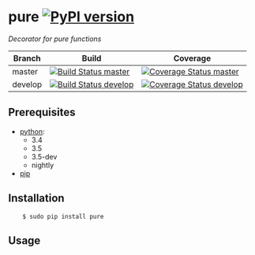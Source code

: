 # pure [![PyPI version](https://badge.fury.io/py/pure.svg)](https://badge.fury.io/py/pure) 
_Decorator for pure functions_

| Branch  | Build  | Coverage |
| ------- | ------ | -------- |
| master  | [![Build Status master]](https://travis-ci.org/Enteee/pure) | [![Coverage Status master]](https://coveralls.io/github/Enteee/pure?branch=master) |
| develop  | [![Build Status develop]](https://travis-ci.org/Enteee/pure) | [![Coverage Status develop]](https://coveralls.io/github/Enteee/pure?branch=develop) |

## Prerequisites
* [python]:
  - 3.4
  - 3.5
  - 3.5-dev
  - nightly
* [pip](https://pypi.python.org/pypi/pip)

## Installation
```shell
    $ sudo pip install pure
```

## Usage
```

```

[python]: https://www.python.org/

[Build Status master]: https://travis-ci.org/Enteee/pure.svg?branch=master
[Coverage Status master]: https://coveralls.io/repos/github/Enteee/pure/badge.svg?branch=master
[Build Status develop]: https://travis-ci.org/Enteee/pure.svg?branch=develop
[Coverage Status develop]: https://coveralls.io/repos/github/Enteee/pure/badge.svg?branch=develop
